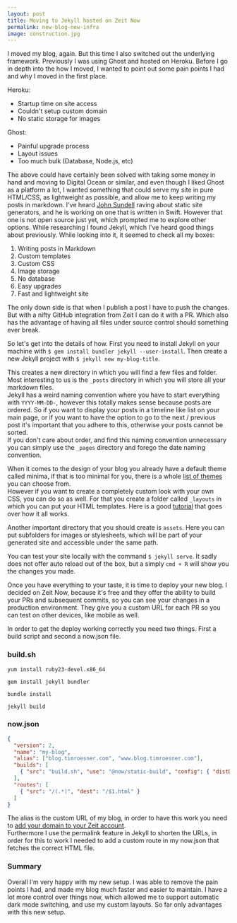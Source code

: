 ```yaml
---
layout: post
title: Moving to Jekyll hosted on Zeit Now
permalink: new-blog-new-infra 
image: construction.jpg
---
```


I moved my blog, again. But this time I also switched out the underlying framework. Previously I was using Ghost and hosted on Heroku. Before I go in depth into the how I moved, I wanted to point out some pain points I had and why I moved in the first place. 

Heroku: 
- Startup time on site access
- Couldn't setup custom domain
- No static storage for images

Ghost:
- Painful upgrade process
- Layout issues
- Too much bulk (Database, Node.js, etc)

The above could have certainly been solved with taking some money in hand and moving to Digital Ocean or similar, and even though I liked Ghost as a platform a lot, I wanted something that could serve my site in pure HTML/CSS, as lightweight as possible, and allow me to keep writing my posts in markdown. 
I've heard [John Sundell](https://www.swiftbysundell.com) raving about static site generators, and he is working on one that is written in Swift. However that one is not open source just yet, which prompted me to explore other options. While researching I found Jekyll, which I've heard good things about previously. While looking into it, it seemed to check all my boxes:

1. Writing posts in Markdown  
2. Custom templates
3. Custom CSS
4. Image storage
5. No database
6. Easy upgrades
7. Fast and lightweight site

The only down side is that when I publish a post I have to push the changes. But with a nifty GitHub integration from Zeit I can do it with a PR. Which also has the advantage of having all files under source control should something ever break. 

So let's get into the details of how. First you need to install Jekyll on your machine with `$ gem install bundler jekyll --user-install`. Then create a new Jekyll project with `$ jekyll new my-blog-title`.

This creates a new directory in which you will find a few files and folder. Most interesting to us is the `_posts` directory in which you will store all your markdown files.  
Jekyll has a weird naming convention where you have to start everything with `YYYY-MM-DD-`, however this totally makes sense because posts are ordered. So if you want to display your posts in a timeline like list on your main page, or if you want to have the option to go to the next / previous post it's important that you adhere to this, otherwise your posts cannot be sorted.  
If you don't care about order, and find this naming convention unnecessary you can simply use the `_pages` directory and forego the date naming convention. 

When it comes to the design of your blog you already have a default theme called minima, if that is too minimal for you, there is a whole [list of themes](https://jekyllthemes.io) you can choose from.  
However if you want to create a completely custom look with your own CSS, you can do so as well. For that you create a folder called `_layouts` in which you can put your HTML templates. Here is a good [tutorial](https://jekyllrb.com/docs/layouts/) that goes over how it all works.

Another important directory that you should create is `assets`. Here you can put subfolders for images or stylesheets, which will be part of your generated site and accessible under the same path. 

You can test your site locally with the command `$ jekyll serve`. It sadly does not offer auto reload out of the box, but a simply `cmd + R` will show you the changes you made.

Once you have everything to your taste, it is time to deploy your new blog. I decided on Zeit Now, because it's free and they offer the ability to build your PRs and subsequent commits, so you can see your changes in a production environment. They give you a custom URL for each PR so you can test on other devices, like mobile as well.

In order to get the deploy working correctly you need two things. First a build script and second a now.json file. 
  
 
### build.sh
```
yum install ruby23-devel.x86_64

gem install jekyll bundler

bundle install

jekyll build
```

### now.json
```json
{
  "version": 2,
  "name": "my-blog",
  "alias": ["blog.timroesner.com", "www.blog.timroesner.com"],
  "builds": [
    { "src": "build.sh", "use": "@now/static-build", "config": { "distDir": "_site" } }
  ],
  "routes": [
    { "src": "/(.*)", "dest": "/$1.html" }
  ]
}
```

The alias is the custom URL of my blog, in order to have this work you need to [add your domain to your Zeit account](https://zeit.co/docs/v2/domains-and-aliases/adding-a-domain).  
Furthermore I use the permalink feature in Jekyll to shorten the URLs, in order for this to work I needed to add a custom route in my now.json that fetches the correct HTML file. 

### Summary
Overall I'm very happy with my new setup. I was able to remove the pain points I had, and made my blog much faster and easier to maintain. I have a lot more control over things now, which allowed me to support automatic dark mode switching, and use my custom layouts. So far only advantages with this new setup. 






